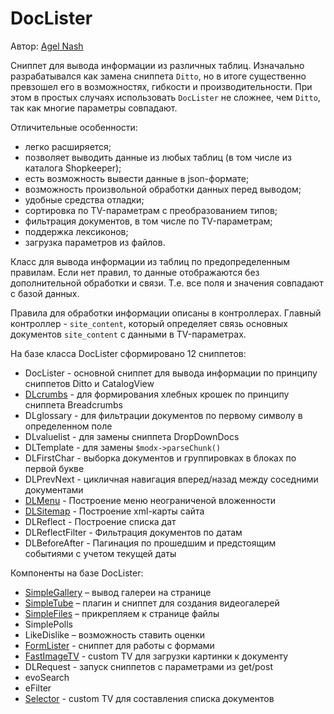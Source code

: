 # DocLister

Автор: [Agel Nash](https://github.com/AgelxNash/)

Сниппет для вывода информации из различных таблиц. Изначально разрабатывался как замена сниппета `Ditto`, но в итоге существенно превзошел его в возможностях, гибкости и производительности. При этом в простых случаях использовать `DocLister` не сложнее, чем `Ditto`, так как многие параметры совпадают.

Отличительные особенности:

- легко расширяется;
- позволяет выводить данные из любых таблиц (в том числе из каталога Shopkeeper);
- есть возможность вывести данные в json-формате;
- возможность произвольной обработки данных перед выводом;
- удобные средства отладки;
- сортировка по TV-параметрам с преобразованием типов;
- фильтрация документов, в том числе по TV-параметрам;
- поддержка лексиконов;
- загрузка параметров из файлов.

Класс для вывода информации из таблиц по предопределенным правилам. Если нет правил, то данные отображаются без дополнительной обработки и связи. Т.е. все поля и значения совпадают с базой данных.

Правила для обработки информации описаны в контроллерах. Главный контроллер - `site_content`, который определяет связь основных документов `site_content` с данными в TV-параметрах.

На базе класса DocLister сформировано 12 сниппетов:

- DocLister - основной сниппет для вывода информации по принципу сниппетов Ditto и CatalogView
- [DLcrumbs](../DLCrumbs/index.md) - для формирования хлебных крошек по принципу сниппета Breadcrumbs
- DLglossary - для фильтрации документов по первому символу в определенном поле
- DLvaluelist - для замены сниппета DropDownDocs
- DLTemplate - для замены `$modx->parseChunk()`
- DLFirstChar - выборка документов и группировках в блоках по первой букве
- DLPrevNext - цикличная навигация вперед/назад между соседними документами
- [DLMenu](../DLMenu/index.md) - Построение меню неограниченой вложенности
- [DLSitemap](../DLSitemap/index.md) - Построение xml-карты сайта
- DLReflect - Построение списка дат
- DLReflectFilter - Фильтрация документов по датам
- DLBeforeAfter - Пагинация по прошедшим и предстоящим событиями с учетом текущей даты

Компоненты на базе DocLister:

- [SimpleGallery](../SimpleGallery/index.md) – вывод галереи на странице
- [SimpleTube](../SimpleTube/index.md) – плагин и сниппет для создания видеогалерей
- [SimpleFiles](../SimpleFiles/index.md) – прикрепляем к странице файлы
- SimplePolls
- LikeDislike – возможность ставить оценки
- [FormLister](../FormLister/index.md) - cниппет для работы с формами
- [FastImageTV](../FastImageTV/index.md) - custom TV для загрузки картинки к документу
- DLRequest - запуск сниппетов с параметрами из get/post
- evoSearch
- eFilter
- [Selector](../Selector/index.md) - custom TV для составления списка документов
